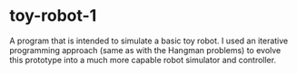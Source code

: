 # toy-robot-1
A program that is intended to simulate a basic toy robot. I used an iterative programming approach (same as with the Hangman problems) to evolve this prototype into a much more capable robot simulator and controller.
